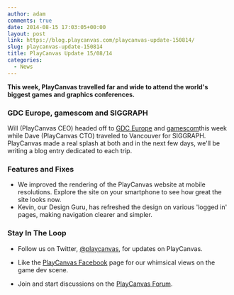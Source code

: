 ```yaml
---
author: adam
comments: true
date: 2014-08-15 17:03:05+00:00
layout: post
link: https://blog.playcanvas.com/playcanvas-update-150814/
slug: playcanvas-update-150814
title: PlayCanvas Update 15/08/14
categories:
  - News
---
```


**This week, PlayCanvas travelled far and wide to attend the world's biggest games and graphics conferences.**

### GDC Europe, gamescom and SIGGRAPH

Will (PlayCanvas CEO) headed off to [GDC Europe](https://twitter.com/GDC_Europe) and [gamescom](https://www.gamescom.global/)this week while Dave (PlayCanvas CTO) traveled to Vancouver for SIGGRAPH. PlayCanvas made a real splash at both and in the next few days, we'll be writing a blog entry dedicated to each trip.

### Features and Fixes

- We improved the rendering of the PlayCanvas website at mobile resolutions. Explore the site on your smartphone to see how great the site looks now.
- Kevin, our Design Guru, has refreshed the design on various 'logged in' pages, making navigation clearer and simpler.

### Stay In The Loop

- Follow us on Twitter, [@playcanvas](https://twitter.com/playcanvas), for updates on PlayCanvas.

- Like the [PlayCanvas Facebook](https://facebook.com/playcanvas) page for our whimsical views on the game dev scene.

- Join and start discussions on the [PlayCanvas Forum](https://forum.playcanvas.com/).
